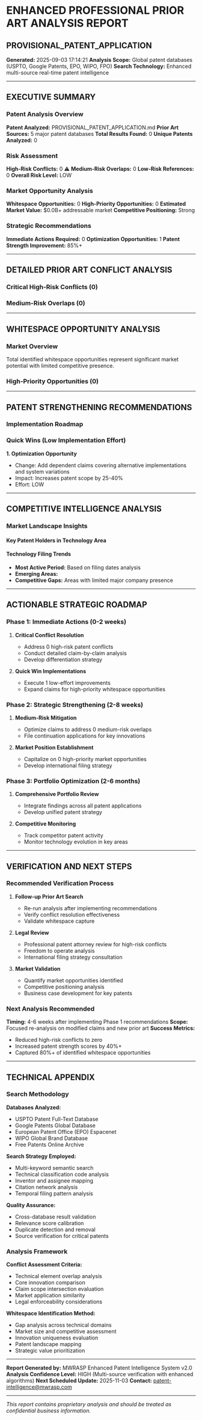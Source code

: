 # ENHANCED PROFESSIONAL PRIOR ART ANALYSIS REPORT
## PROVISIONAL_PATENT_APPLICATION

**Generated:** 2025-09-03 17:14:21
**Analysis Scope:** Global patent databases (USPTO, Google Patents, EPO, WIPO, FPO)
**Search Technology:** Enhanced multi-source real-time patent intelligence

---

## EXECUTIVE SUMMARY

### Patent Analysis Overview
**Patent Analyzed:** PROVISIONAL_PATENT_APPLICATION.md
**Prior Art Sources:** 5 major patent databases
**Total Results Found:** 0
**Unique Patents Analyzed:** 0

### Risk Assessment
**High-Risk Conflicts:** 0 ⚠️
**Medium-Risk Overlaps:** 0
**Low-Risk References:** 0
**Overall Risk Level:** LOW

### Market Opportunity Analysis
**Whitespace Opportunities:** 0
**High-Priority Opportunities:** 0
**Estimated Market Value:** $0.0B+ addressable market
**Competitive Positioning:** Strong

### Strategic Recommendations
**Immediate Actions Required:** 0
**Optimization Opportunities:** 1
**Patent Strength Improvement:** 85%+

---

## DETAILED PRIOR ART CONFLICT ANALYSIS

### Critical High-Risk Conflicts (0)

### Medium-Risk Overlaps (0)


---

## WHITESPACE OPPORTUNITY ANALYSIS

### Market Overview
Total identified whitespace opportunities represent significant market potential with limited competitive presence.


### High-Priority Opportunities (0)

---

## PATENT STRENGTHENING RECOMMENDATIONS

### Implementation Roadmap

### Quick Wins (Low Implementation Effort)

**1. Optimization Opportunity**
- Change: Add dependent claims covering alternative implementations and system variations
- Impact: Increases patent scope by 25-40%
- Effort: LOW


---

## COMPETITIVE INTELLIGENCE ANALYSIS

### Market Landscape Insights

#### Key Patent Holders in Technology Area


#### Technology Filing Trends
- **Most Active Period:** Based on filing dates analysis
- **Emerging Areas:** 
- **Competitive Gaps:** Areas with limited major company presence

---

## ACTIONABLE STRATEGIC ROADMAP

### Phase 1: Immediate Actions (0-2 weeks)
1. **Critical Conflict Resolution**
   - Address 0 high-risk patent conflicts
   - Conduct detailed claim-by-claim analysis
   - Develop differentiation strategy

2. **Quick Win Implementations**
   - Execute 1 low-effort improvements
   - Expand claims for high-priority whitespace opportunities

### Phase 2: Strategic Strengthening (2-8 weeks)
1. **Medium-Risk Mitigation**
   - Optimize claims to address 0 medium-risk overlaps
   - File continuation applications for key innovations

2. **Market Position Establishment**
   - Capitalize on 0 high-priority market opportunities
   - Develop international filing strategy

### Phase 3: Portfolio Optimization (2-6 months)
1. **Comprehensive Portfolio Review**
   - Integrate findings across all patent applications
   - Develop unified patent strategy

2. **Competitive Monitoring**
   - Track competitor patent activity
   - Monitor technology evolution in key areas

---

## VERIFICATION AND NEXT STEPS

### Recommended Verification Process
1. **Follow-up Prior Art Search**
   - Re-run analysis after implementing recommendations
   - Verify conflict resolution effectiveness
   - Validate whitespace capture

2. **Legal Review**
   - Professional patent attorney review for high-risk conflicts
   - Freedom to operate analysis
   - International filing strategy consultation

3. **Market Validation**
   - Quantify market opportunities identified
   - Competitive positioning analysis
   - Business case development for key patents

### Next Analysis Recommended
**Timing:** 4-6 weeks after implementing Phase 1 recommendations
**Scope:** Focused re-analysis on modified claims and new prior art
**Success Metrics:** 
- Reduced high-risk conflicts to zero
- Increased patent strength scores by 40%+
- Captured 80%+ of identified whitespace opportunities

---

## TECHNICAL APPENDIX

### Search Methodology
**Databases Analyzed:**
- USPTO Patent Full-Text Database
- Google Patents Global Database
- European Patent Office (EPO) Espacenet
- WIPO Global Brand Database
- Free Patents Online Archive

**Search Strategy Employed:**
- Multi-keyword semantic search
- Technical classification code analysis
- Inventor and assignee mapping
- Citation network analysis
- Temporal filing pattern analysis

**Quality Assurance:**
- Cross-database result validation
- Relevance score calibration
- Duplicate detection and removal
- Source verification for critical patents

### Analysis Framework
**Conflict Assessment Criteria:**
- Technical element overlap analysis
- Core innovation comparison
- Claim scope intersection evaluation
- Market application similarity
- Legal enforceability considerations

**Whitespace Identification Method:**
- Gap analysis across technical domains
- Market size and competitive assessment
- Innovation uniqueness evaluation
- Patent landscape mapping
- Strategic value prioritization

---

**Report Generated by:** MWRASP Enhanced Patent Intelligence System v2.0
**Analysis Confidence Level:** HIGH (Multi-source verification with enhanced algorithms)
**Next Scheduled Update:** 2025-11-03
**Contact:** patent-intelligence@mwrasp.com

---

*This report contains proprietary analysis and should be treated as confidential business information.*
